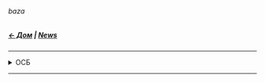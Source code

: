###### baza
##### [← Дом](!0SB.md#osb)  | [News](News.md#news)  

***

<details><summary> ОСБ </summary><blockquote>

<details><summary> Видео </summary><blockquote>

Об особенностях работы    

<!-- blank line -->
<figure class="video_container">
<iframe width="100%" height="120" src="https://www.youtube.com/embed/WGZL00VWwgg" frameborder="0" allowfullscreen="true"> </iframe> 
</figure>
<!-- blank line -->    

Путеводитель ч. 1  

<!-- blank line -->
<figure class="video_container">
<iframe width="100%" height="120" src="https://www.youtube.com/embed/VnH_kyIjy3c" frameborder="0"  allowfullscreen="true"> </iframe>
</figure>
<!-- blank line -->    

Путеводитель ч. 2  

<!-- blank line -->
<figure class="video_container">
<iframe width="100%" height="120" src="https://www.youtube.com/embed/s6FsxhP06GM" frameborder="0"  allowfullscreen="true"> </iframe>
</figure>
<!-- blank line -->    

Путеводитель ч. 3  

<!-- blank line -->
<figure class="video_container">
<iframe width="100%" height="120" src="https://www.youtube.com/embed/FMeccY1epsI" frameborder="0"  allowfullscreen="true"> </iframe>
</figure>
<!-- blank line -->

Путеводитель ч. 4  

<!-- blank line -->
<figure class="video_container">
<iframe width="100%" height="120" src="https://www.youtube.com/embed/35fSdlJDTEc" frameborder="0"  allowfullscreen="true"> </iframe>
</figure>
<!-- blank line -->

Путеводитель ч. 5  

<!-- blank line -->
<figure class="video_container">
<iframe width="100%" height="120" src="https://www.youtube.com/embed/FcOuHy2oL8E" frameborder="0"  allowfullscreen="true"> </iframe>
</figure>
<!-- blank line -->

Путеводитель ч. 6  

<!-- blank line -->
<figure class="video_container">
<iframe width="100%" height="120" src="https://www.youtube.com/embed/ssBBC-uB5cI" frameborder="0"  allowfullscreen="true"> </iframe>
</figure>
<!-- blank line -->

Путеводитель ч. 7  

<!-- blank line -->
<figure class="video_container">
<iframe width="100%" height="120" src="https://www.youtube.com/embed/p7acjlB1ip8" frameborder="0"  allowfullscreen="true"> </iframe>
</figure>
<!-- blank line -->  

Путеводитель ч. 8  

<!-- blank line -->
<figure class="video_container">
<iframe width="100%" height="120" src="https://www.youtube.com/embed/wm_Gv--WHeg" frameborder="0"  allowfullscreen="true"> </iframe>
</figure>
<!-- blank line -->  

Путеводитель ч. 9  

<!-- blank line -->
<figure class="video_container">
<iframe width="100%" height="120" src="https://www.youtube.com/embed/cwY-Vti1T20" frameborder="0"  allowfullscreen="true"> </iframe>
</figure>
<!-- blank line -->  

Путеводитель ч. 10  

<!-- blank line -->
<figure class="video_container">
<iframe width="100%" height="120" src="https://www.youtube.com/embed/ts0m8t3_HDg" frameborder="0"  allowfullscreen="true"> </iframe>
</figure>
<!-- blank line -->  

Энергия, движение, здоровье  

<!-- blank line -->
<figure class="video_container">  
<iframe width="100%" height="120" src="https://www.youtube.com/embed/Y9kZ3HNXxWo" frameborder="0" allowfullscreen="true"> </iframe>    
</figure>
<!-- blank line -->   

</blockquote></details>


<details><summary> Аудио </summary><blockquote>

ОСБ / ПУТЕВОДИТЕЛЬ  
<iframe width="100%" height="120" src="https://www.mixcloud.com/widget/iframe/?hide_cover=1&light=1&feed=%2FATalalakin%2F%D0%BE%D1%81%D0%B1-%D0%BF%D1%83%D1%82%D0%B5%D0%B2%D0%BE%D0%B4%D0%B8%D1%82%D0%B5%D0%BB%D1%8C%2F" frameborder="0" ></iframe>  

ОСБ / Аксиомы
<iframe width="100%" height="120" src="https://www.mixcloud.com/widget/iframe/?hide_cover=1&light=1&feed=%2FATalalakin%2F%D0%BE%D1%81%D0%B1-%D0%B0%D0%BA%D1%81%D0%B8%D0%BE%D0%BC%D1%8B%2F" frameborder="0" ></iframe>  

ОСБ / Зелёный коридор возможностей
<iframe width="100%" height="120" src="https://www.mixcloud.com/widget/iframe/?hide_cover=1&light=1&feed=%2FATalalakin%2F%D0%BE%D1%81%D0%B1-%D0%B7%D0%B5%D0%BB%D0%B5%D0%BD%D1%8B%D0%B9-%D0%BA%D0%BE%D1%80%D0%B8%D0%B4%D0%BE%D1%80-%D0%B2%D0%BE%D0%B7%D0%BC%D0%BE%D0%B6%D0%BD%D0%BE%D1%81%D1%82%D0%B5%D0%B9%2F" frameborder="0" ></iframe>

ОСБ / По образу и подобию
<iframe width="100%" height="120" src="https://www.mixcloud.com/widget/iframe/?hide_cover=1&light=1&feed=%2FATalalakin%2F%D0%BE%D1%81%D0%B1-%D0%BF%D0%BE-%D0%BE%D0%B1%D1%80%D0%B0%D0%B7%D1%83-%D0%B8-%D0%BF%D0%BE%D0%B4%D0%BE%D0%B1%D0%B8%D1%8E-%D1%81%D0%B5%D1%80%D0%B4%D1%86%D0%B0-%D0%B0%D1%83%D0%B4%D0%B8%D0%BE-%D0%B2%D1%81%D0%B5-%D1%87%D0%B0%D1%81%D1%82%D0%B8%2F" frameborder="0" ></iframe>

ОСБ / Тирозиновая коробка передач
<iframe width="100%" height="120" src="https://www.mixcloud.com/widget/iframe/?hide_cover=1&light=1&feed=%2FATalalakin%2F%D0%BE%D1%81%D0%B1-%D1%81%D1%82%D1%80%D0%B5%D1%81%D1%81-%D1%82%D0%B8%D1%80%D0%BE%D0%B7%D0%B8%D0%BD%D0%BE%D0%B2%D0%B0%D1%8F-%D0%BA%D0%BE%D1%80%D0%BE%D0%B1%D0%BA%D0%B0-%D0%BF%D0%B5%D1%80%D0%B5%D0%B4%D0%B0%D1%87%2F" frameborder="0" ></iframe>

ОСБ / Гипотиреоз. АИТ.  
<iframe width="100%" height="120" src="https://www.mixcloud.com/widget/iframe/?hide_cover=1&light=1&feed=%2FATalalakin%2F%D0%BE%D1%81%D0%B1-%D0%B3%D0%B8%D0%BF%D0%BE%D1%82%D0%B8%D1%80%D0%B5%D0%BE%D0%B7-%D0%B0%D0%B8%D1%82%2F" frameborder="0" ></iframe>

ОСБ / Все намного проще  
<iframe width="100%" height="120" src="https://www.mixcloud.com/widget/iframe/?hide_cover=1&light=1&feed=%2FATalalakin%2F%D0%BE%D1%81%D0%B1-%D0%BF%D0%B5%D1%80%D0%B5%D0%BA%D0%BE%D1%81%D1%8B-%D0%BA%D0%BE%D1%80%D1%80%D0%B5%D0%BA%D1%86%D0%B8%D1%8F%2F" frameborder="0" ></iframe>

</blockquote></details>  
</blockquote></details>

***
